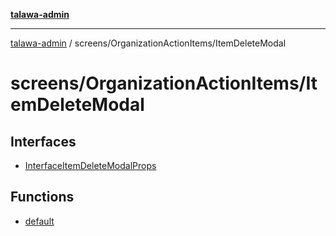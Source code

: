 [**talawa-admin**](../../../README.md)

***

[talawa-admin](../../../README.md) / screens/OrganizationActionItems/ItemDeleteModal

# screens/OrganizationActionItems/ItemDeleteModal

## Interfaces

- [InterfaceItemDeleteModalProps](interfaces/InterfaceItemDeleteModalProps.md)

## Functions

- [default](functions/default.md)
